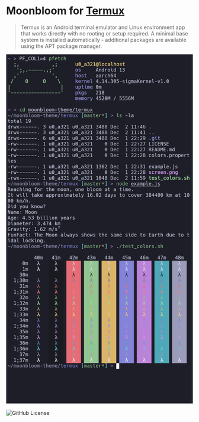 # Moonbloom for [Termux](https://termux.dev/en/)

> Termux is an Android terminal emulator and Linux environment app that works directly with no rooting or setup required. A minimal base system is installed automatically - additional packages are available using the APT package manager.

![Screen](./screen.png)

![GitHub License](https://img.shields.io/github/license/moonbloom-theme/termux?style=flat-square&labelColor=%231e1f25&color=%23e8c87e)
